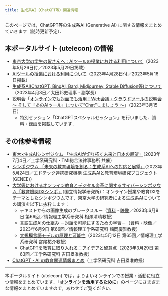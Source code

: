 ```yaml
---
title: 生成系AI（ChatGPT等）関連情報
---
```


このページでは，ChatGPT等の生成系AI (Generative AI) に関する情報をまとめていきます（随時更新予定）．

## 本ポータルサイト (utelecon) の情報

- [東京大学の学生の皆さんへ：AIツールの授業における利用について](/docs/ai-tools-in-classes-students)（2023年5月26日付／2023年5月29日掲載）
- [AIツールの授業における利用について](/docs/ai-tools-in-classes)（2023年4月28日付／2023年5月16日掲載）
- [生成系AI(ChatGPT, BingAI, Bard, Midjourney, Stable Diffusion等)について](/docs/20230403-generative-ai)（2023年4月3日／太田邦史理事・副学長）
- 説明会「[オンラインでも対面でも活用！Web会議・クラウドツールの説明会 〜 そして「あのAIツール」について”Chat”しましょう 〜](/events/2023-03-15/)」（2023年3月15日）
    - 特別セッション「ChatGPTスペシャルセッション」を行いました．資料・録画を掲載しています．

## その他参考情報

- [東大×生成AIシンポジウム 「生成AIが切り拓く未来と日本の展望」](https://www.t.u-tokyo.ac.jp/event/ev2023-07-04-001)（2023年7月4日／工学系研究科・TMI総合法律事務所 共催）
- [シンポジウム 「未来の教育環境を創る：生成系AIへの対応と展望」](https://fukutake.iii.u-tokyo.ac.jp/GENEE/report/001/)（2023年5月24日／エドテック連携研究機構 生成系AIと教育環境研究プロジェクト (GENEE)）
- [大学等におけるオンライン教育とデジタル変革に関するサイバーシンポジウム「教育機関DXシンポ」](https://www.nii.ac.jp/event/other/decs/)（国立情報学研究所）：オンライン授業や教育DXをテーマとしたシンポジウムです．東京大学の研究者による生成系AIについての講演を以下に抜粋します：
    - テキストからの画像生成のブレークスルー（[資料](https://www.nii.ac.jp/event/upload/20230609-03_Aizawa.pdf)・[映像](https://youtu.be/OURxF9nKO9U)／2023年6月9日 第66回／情報理工学系研究科 相澤清晴教授）
    - 言語生成AIの仕組み －対話を可能にするための学習－（[資料](https://www.nii.ac.jp/event/upload/20230609-04_Turuoka.pdf)・[映像](https://youtu.be/hMiL3E_C_oc)／2023年6月9日 第66回／情報理工学系研究科 鶴岡慶雅教授）
    - [大規模言語モデルの原理と可能性](https://edx.nii.ac.jp/lecture/20230512-04)（2023年5月12日 第65回／情報理工学系研究科 宮尾祐介教授）
    - [ChatGPTを教育に取り入れる：アイデアと留意点](https://edx.nii.ac.jp/lecture/20230329-06)（2023年3月29日 第63回／工学系研究科 吉田塁准教授）
- [ChatGPT・AI の教育関連情報まとめ](https://edulab.t.u-tokyo.ac.jp/chatgpt-ai-resources/)（工学系研究科 吉田塁准教授）

---

本ポータルサイト (utelecon) では，よりよいオンラインでの授業・活動に役立つ情報をまとめています．「**[オンラインを活用するために](/online/)**」のページにさまざまな情報をまとめていますので，あわせてご覧ください．
